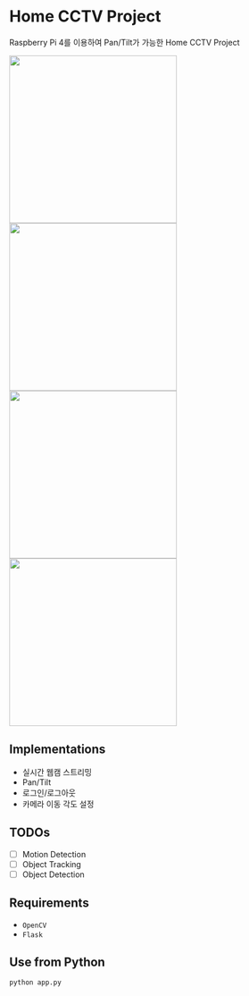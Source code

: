 # Home CCTV Project
Raspberry Pi 4를 이용하여 Pan/Tilt가 가능한 Home CCTV Project
<div>
<img src="https://user-images.githubusercontent.com/55565351/226543166-81bb9354-4ac6-414c-bbcd-6d22005ac036.jpg" width="300" height="300"/>
<img src="https://user-images.githubusercontent.com/55565351/226543218-d7310746-eb78-4f4a-a747-d684d840af0c.jpg" width="300" height="300"/>
<img src="(https://user-images.githubusercontent.com/55565351/226543259-cae6fb1e-a769-46a7-96a7-86174dbb4e45.jpg" width="300" height="300"/>
<img src="https://user-images.githubusercontent.com/55565351/226543273-aa051578-4431-484a-afdb-705e6a658bef.jpg" width="300" height="300"/>
</div>

## Implementations
 * 실시간 웹캠 스트리밍
 * Pan/Tilt
 * 로그인/로그아웃
 * 카메라 이동 각도 설정

## TODOs
- [ ] Motion Detection
- [ ] Object Tracking
- [ ] Object Detection

## Requirements
* `OpenCV`
* `Flask`

## Use from Python
```python
python app.py
```
